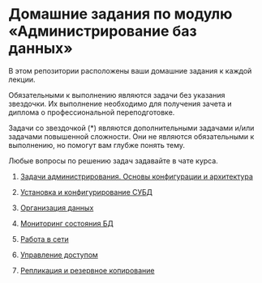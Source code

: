 # Домашние задания по модулю «Администрирование баз данных»

В этом репозитории расположены ваши домашние задания к каждой лекции. 

Обязательными к выполнению являются задачи без указания звездочки. Их выполнение необходимо для получения зачета и диплома о профессиональной переподготовке.

Задачи со звездочкой (*) являются дополнительными задачами и/или задачами повышенной сложности. Они не являются обязательными к выполнению, но помогут вам глубже понять тему.

Любые вопросы по решению задач задавайте в чате курса.


1. [Задачи администрирования. Основы конфигурации и архитектура]()

2. [Установка и конфигурирование СУБД](https://github.com/netology-code/sqlar-homeworks/blob/main/02/02.md)

3. [Организация данных]()

4. [Мониторинг состояния БД]()

5. [Работа в сети]()

6. [Управление доступом]()

7. [Репликация и резервное копирование]()





